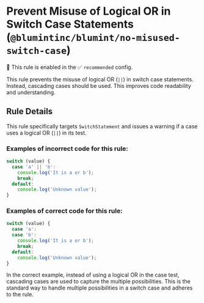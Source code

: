 # Prevent Misuse of Logical OR in Switch Case Statements (`@blumintinc/blumint/no-misused-switch-case`)

💼 This rule is enabled in the ✅ `recommended` config.

<!-- end auto-generated rule header -->

This rule prevents the misuse of logical OR (`||`) in switch case statements. Instead, cascading cases should be used. This improves code readability and understanding.

## Rule Details

This rule specifically targets `SwitchStatement` and issues a warning if a case uses a logical OR (`||`) in its test.

### Examples of incorrect code for this rule:

```typescript
switch (value) {
  case 'a' || 'b':
    console.log('It is a or b');
    break;
  default:
    console.log('Unknown value');
}
```

### Examples of correct code for this rule:

```typescript
switch (value) {
  case 'a':
  case 'b':
    console.log('It is a or b');
    break;
  default:
    console.log('Unknown value');
}
```

In the correct example, instead of using a logical OR in the case test, cascading cases are used to capture the multiple possibilities. This is the standard way to handle multiple possibilities in a switch case and adheres to the rule.
